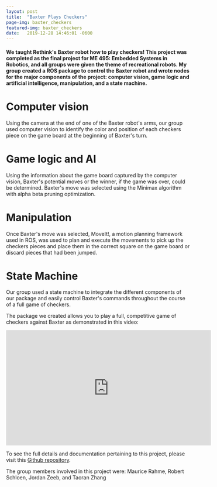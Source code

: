 ```yaml
---
layout: post
title:  "Baxter Plays Checkers"
page-img: baxter_checkers
featured-img: baxter_checkers
date:   2019-12-28 14:46:01 -0600
---
```



#### We taught Rethink's Baxter robot how to play checkers! This project was completed as the final project for ME 495: Embedded Systems in Robotics, and all groups were given the theme of recreational robots. My group created a ROS package to control the Baxter robot and wrote nodes for the major components of the project: computer vision, game logic and artificial intelligence, manipulation, and a state machine.


# Computer vision
Using the camera at the end of one of the Baxter robot's arms, our group used computer vision to identify the color and position of each checkers piece on the game board at the beginning of Baxter's turn.


# Game logic and AI
Using the information about the game board captured by the computer vision, Baxter's potential moves or the winner, if the game was over, could be determined. Baxter's move was selected using the Minimax algorithm with alpha beta pruning optimization.


# Manipulation
Once Baxter's move was selected, MoveIt!, a motion planning framework used in ROS, was used to plan and execute the movements to pick up the checkers pieces and place them in the correct square on the game board or discard pieces that had been jumped.


# State Machine
Our group used a state machine to integrate the different components of our package and easily control Baxter's commands throughout the course of a full game of checkers.



The package we created allows you to play a full, competitive game of checkers against Baxter as demonstrated in this video:
<iframe width="560" height="315" src="https://www.youtube.com/embed/6ZOXy3TKYeM" frameborder="0" allow="accelerometer; autoplay; encrypted-media; gyroscope; picture-in-picture" allowfullscreen> </iframe>

To see the full details and documentation pertaining to this project, please visit this [Github repository](https://github.com/rschloen/final-project-checkers).

The group members involved in this project were: Maurice Rahme, Robert Schloen, Jordan Zeeb, and Taoran Zhang
